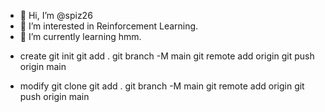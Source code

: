 - 👋 Hi, I’m @spiz26
- 👀 I’m interested in Reinforcement Learning.
- 🌱 I’m currently learning hmm.

<!---
spiz26/spiz26 is a ✨ special ✨ repository because its `README.md` (this file) appears on your GitHub profile.
You can click the Preview link to take a look at your changes.
--->

- create
git init
git add .
git branch -M main
git remote add origin <addr>
git push origin main

- modify
git clone <addr>
git add .
git branch -M main
git remote add origin <addr>
git push origin main
